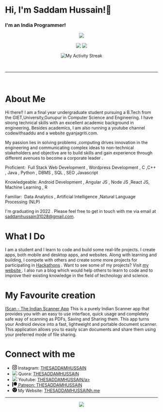 
# Hi, I'm Saddam Hussain!👋
### I'm an India Programmer!



<p align="center"><img src="https://github-profile-trophy.vercel.app/?username=THESADDAMHUSSAIN/THESADDAMHUSSAIN&theme=monokai" /> </p>

<p align="center">
<img height=150 src="https://github-readme-stats.vercel.app/api?username=THESADDAMHUSSAIN/THESADDAMHUSSAIN&count_private=true&include_all_commits=true&theme=radical&show_icons=true" />
<img height=150 src="https://github-readme-stats.vercel.app/api/top-langs/?username=THESADDAMHUSSAIN/THESADDAMHUSSAIN&layout=compact&theme=radical&langs_count=10" />
</p>
<p align="center">
<img alt="My Activity Streak" src="http://github-readme-streak-stats.herokuapp.com/?user=THESADDAMHUSSAIN/THESADDAMHUSSAIN&theme=onedark"/>
</p>
<br />

<hr /><br />
<h1>About Me</h1>
<p>Hi there!!
I am a final year undergraduate student pursuing a B.Tech from the GIET,University,Gunupur in Computer Science and Engineering. I have strong technical skills with an excellent academic background in engineering. Besides academics, I am also running a youtube channel codewithsaddu and a website gyanjagriti.com.

My passion lies in solving problems ,computing drives innovation in the engineering and communicating complex ideas to non-technical stakeholders and objective are to build skills and gain experience through different avenues to become a corporate leader .

Proficient: ​ Full Stack Web Development , Wordpress Development , C ,C++ , Java , Python , DBMS , SQL , SEO ,Javascript

Knowledgeable: ​Android Development , Angular JS , Node JS ,React JS, Machine Learning , R

Familiar: ​ Data Analytics , Artificial Intelligence ,Natural Language Processing (NLP) 

I'm graduating in 2022 . Please feel free to get in touch with me via email at saddamhussain31028@gmail.com.</p>
<h1>What I Do</h1>
<p>I am a student and I learn to code and build some real-life projects. I create apps, both mobile and desktop apps, and websites. Along with learning and building, I compete with others and create some more projects for participating in <a href="https://github.com/THESADDAMHUSSAIN/HackList">Hackathons</a> . Want to see some of my projects? Visit <a href="http://www.THESADDAMHUSSAIN"> my website </a> . I also run a blog which would help others to learn to code and to improve their existing knowledge in the field of technology and science.</p>
<h1> My Favourite creation </h1>
<p><a href="THESADDAMHUSSAIN">IScan - The Indian Scanner App</a> This is a purely Indian Scanner app that provides you with an easy to use interface, quick usage and completely safe way of scanning as PDFs, Saving and Sharing them. This app turns your Android device into a fast, lightweight and portable document scanner. This application allows you to easily scan documents and share them using your preferred mode of file sharing.</p>
<h1>Connect with me</h1>
<ul>
<li><img src="https://raw.githubusercontent.com/THESADDAMHUSSAIN/THESADDAMHUSSAIN/master/icons/instagram.svg" height=15> Instagram: <a href="https://www.instagram.com/THESADDAMHUSSAIN">THESADDAMHUSSAIN</a></li>
<li><img src="https://raw.githubusercontent.com/THESADDAMHUSSAIN/THESADDAMHUSSAINmaster/icons/quora.svg" height=15> Quora: <a href="https://www.quora.com/profile/THESADDAMHUSSAIN">THESADDAMHUSSAIN</a></li>
<li><img src="https://raw.githubusercontent.com/THESADDAMHUSSAINTHESADDAMHUSSAIN/master/icons/youtube.svg" height=15> Youtube: <a href="https://www.youtube.com/channel/UTHESADDAMHUSSAIN">THESADDAMHUSSAIN/a></li>
<li><img src="https://raw.githubusercontent.com/THESADDAMHUSSAIN/THESADDAMHUSSAIN/master/icons/patreon.svg" height=15> Patreon: <a href="https://www.patreon.com/THESADDAMHUSSAIN">THESADDAMHUSSAIN</a></li>
<li><img src="https://raw.githubusercontent.com/THESADDAMHUSSAIN/THESADDAMHUSSAIN/master/icons/website.svg" height=15> My Website: <a href="https://www.THESADDAMHUSSAIN.me">THESADDAMHUSSAINh.me</a></li>
</ul>
<hr>
<p align="center">
    <img src="https://img.shields.io/badge/THANKS%20FOR-VISITING%20❤%EF%B8%8F-informational?style=for-the-badge&logo=github"/>
</p>

